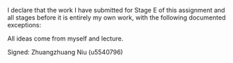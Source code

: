 I declare that the work I have submitted for Stage E of this assignment and all stages before it is entirely my own work, with the following documented exceptions:

All ideas come from myself and lecture.

Signed: Zhuangzhuang Niu (u5540796)